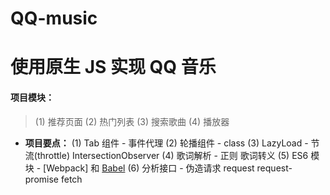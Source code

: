 # QQ-music

# 使用原生 JS 实现 QQ 音乐

#### 项目模块：
>(1) 推荐页面
    (2) 热门列表
    (3) 搜索歌曲
    (4) 播放器

*   **项目要点：**
(1) Tab 组件 - 事件代理
(2) 轮播组件 - class
(3) LazyLoad - 节流(throttle) IntersectionObserver
(4) 歌词解析 - 正则 歌词转义
(5) ES6 模块 - [Webpack] 和 [Babel](http://www.css88.com/doc/webpack2/loaders/babel-loader/)
(6) 分析接口 - 伪造请求 request request-promise fetch